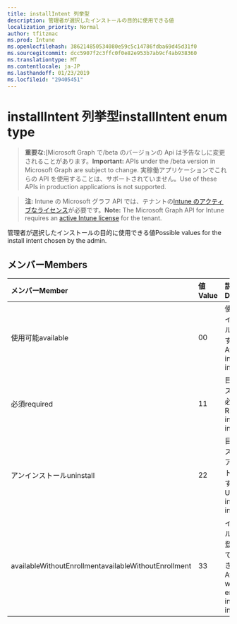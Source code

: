 ```yaml
---
title: installIntent 列挙型
description: 管理者が選択したインストールの目的に使用できる値
localization_priority: Normal
author: tfitzmac
ms.prod: Intune
ms.openlocfilehash: 386214850534080e59c5c14786fdba69d45d31f0
ms.sourcegitcommit: dcc5907f2c3ffc0f0e82e953b7ab9cf4ab938360
ms.translationtype: MT
ms.contentlocale: ja-JP
ms.lasthandoff: 01/23/2019
ms.locfileid: "29405451"
---
```

# <a name="installintent-enum-type"></a><span data-ttu-id="ff1a9-103">installIntent 列挙型</span><span class="sxs-lookup"><span data-stu-id="ff1a9-103">installIntent enum type</span></span>

> <span data-ttu-id="ff1a9-104">**重要な:**[Microsoft Graph で/beta のバージョンの Api は予告なしに変更されることがあります。</span><span class="sxs-lookup"><span data-stu-id="ff1a9-104">**Important:** APIs under the /beta version in Microsoft Graph are subject to change.</span></span> <span data-ttu-id="ff1a9-105">実稼働アプリケーションでこれらの API を使用することは、サポートされていません。</span><span class="sxs-lookup"><span data-stu-id="ff1a9-105">Use of these APIs in production applications is not supported.</span></span>

> <span data-ttu-id="ff1a9-106">**注:** Intune の Microsoft グラフ API では、テナントの[Intune のアクティブなライセンス](https://go.microsoft.com/fwlink/?linkid=839381)が必要です。</span><span class="sxs-lookup"><span data-stu-id="ff1a9-106">**Note:** The Microsoft Graph API for Intune requires an [active Intune license](https://go.microsoft.com/fwlink/?linkid=839381) for the tenant.</span></span>

<span data-ttu-id="ff1a9-107">管理者が選択したインストールの目的に使用できる値</span><span class="sxs-lookup"><span data-stu-id="ff1a9-107">Possible values for the install intent chosen by the admin.</span></span>

## <a name="members"></a><span data-ttu-id="ff1a9-108">メンバー</span><span class="sxs-lookup"><span data-stu-id="ff1a9-108">Members</span></span>
|<span data-ttu-id="ff1a9-109">メンバー</span><span class="sxs-lookup"><span data-stu-id="ff1a9-109">Member</span></span>|<span data-ttu-id="ff1a9-110">値</span><span class="sxs-lookup"><span data-stu-id="ff1a9-110">Value</span></span>|<span data-ttu-id="ff1a9-111">説明</span><span class="sxs-lookup"><span data-stu-id="ff1a9-111">Description</span></span>|
|:---|:---|:---|
|<span data-ttu-id="ff1a9-112">使用可能</span><span class="sxs-lookup"><span data-stu-id="ff1a9-112">available</span></span>|<span data-ttu-id="ff1a9-113">0</span><span class="sxs-lookup"><span data-stu-id="ff1a9-113">0</span></span>|<span data-ttu-id="ff1a9-114">使用可能なインストールの目的です。</span><span class="sxs-lookup"><span data-stu-id="ff1a9-114">Available install intent.</span></span>|
|<span data-ttu-id="ff1a9-115">必須</span><span class="sxs-lookup"><span data-stu-id="ff1a9-115">required</span></span>|<span data-ttu-id="ff1a9-116">1</span><span class="sxs-lookup"><span data-stu-id="ff1a9-116">1</span></span>|<span data-ttu-id="ff1a9-117">目的のインストールが必要です。</span><span class="sxs-lookup"><span data-stu-id="ff1a9-117">Required install intent.</span></span>|
|<span data-ttu-id="ff1a9-118">アンインストール</span><span class="sxs-lookup"><span data-stu-id="ff1a9-118">uninstall</span></span>|<span data-ttu-id="ff1a9-119">2</span><span class="sxs-lookup"><span data-stu-id="ff1a9-119">2</span></span>|<span data-ttu-id="ff1a9-120">目的のインストールをアンインストールします。</span><span class="sxs-lookup"><span data-stu-id="ff1a9-120">Uninstall install intent.</span></span>|
|<span data-ttu-id="ff1a9-121">availableWithoutEnrollment</span><span class="sxs-lookup"><span data-stu-id="ff1a9-121">availableWithoutEnrollment</span></span>|<span data-ttu-id="ff1a9-122">3</span><span class="sxs-lookup"><span data-stu-id="ff1a9-122">3</span></span>|<span data-ttu-id="ff1a9-123">インストールの目的を登録しなくても使用できます。</span><span class="sxs-lookup"><span data-stu-id="ff1a9-123">Available without enrollment install intent.</span></span>|




